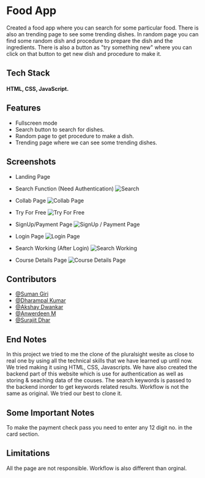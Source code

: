 
# Food App


Created a food app where you can search for some particular food. There is also an trending page to see some trending dishes. In random page you can find some random dish and procedure to prepare the dish and the ingredients. There is also a button as "try something new" where you can click on that button to get new dish and procedure to make it.


## Tech Stack

#### HTML, CSS, JavaScript.


## Features

- Fullscreen mode
- Search button to search for dishes. 
- Random page to get procedure to make a dish.
- Trending page where we can see some trending dishes.


## Screenshots

- Landing Page


- Search Function (Need Authentication)
![Search](https://github.com/sam7789/pluralsight_clone/blob/main/screenshots/image_2022-04-22_21-48-03.png)

- Collab Page
![Collab Page](https://github.com/sam7789/pluralsight_clone/blob/main/screenshots/image_2022-04-22_21-49-32.png)

- Try For Free
![Try For Free](https://github.com/sam7789/pluralsight_clone/blob/main/screenshots/image_2022-04-22_21-50-40.png)

- SignUp/Payment Page
![SignUp / Payment Page](https://github.com/sam7789/pluralsight_clone/blob/main/screenshots/image_2022-04-22_21-51-50.png)

- Login Page
![Login Page](https://github.com/sam7789/pluralsight_clone/blob/main/screenshots/image_2022-04-22_21-56-20.png)

- Search Working (After Login)
![Search Working](https://github.com/sam7789/pluralsight_clone/blob/main/screenshots/image_2022-04-22_21-56-25.png)

- Course Details Page
![Course Details Page](https://github.com/sam7789/pluralsight_clone/blob/main/screenshots/image_2022-04-22_21-56-28.png)


## Contributors

- [@Suman Giri](https://github.com/SumanJK)
- [@Dharampal Kumar](https://github.com/Dharm8434)
- [@Akshay Dwankar](https://github.com/akshaydwankar3)
- [@Anwerdeen M](https://github.com/AnwardeenM)
- [@Surajit Dhar](https://github.com/surajit00)


## End Notes

In this project we tried to me the clone of the pluralsight wesite as close to real one by using all the technical skills that we have learned up until now. We tried making it using HTML, CSS, Javascripts. We have also created the backend part of this website which is use for authentication as well as storing & seaching data of the couses. The search keywords is passed to the backend inorder to get keywords related results. Workflow is not the same as original. We tried our best to clone it.








## Some Important Notes

To make the payment check pass you need to enter any 12 digit no. in the card section.


## Limitations

All the page are not responsible. Workflow is also different than orginal.



